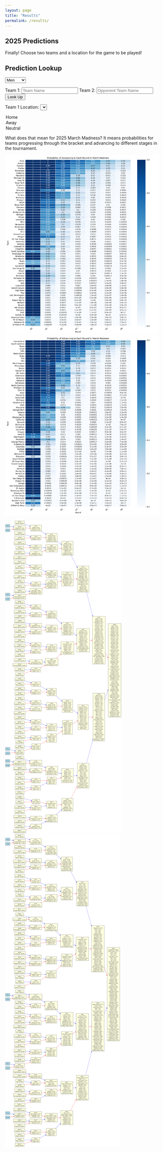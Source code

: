```yaml
---
layout: page
title: "Results"
permalink: /results/
---
```



## 2025 Predictions

Finally! Choose two teams and a location for the game to be played!

<h2>Prediction Lookup</h2>

<select id="gender">
  <option value="m">Men</option>
  <option value="w">Women</option>
</select>

<label for="teamInput">Team 1:</label>
<input type="text" id="teamInput" placeholder="Team Name">
<label for="OppInput">Team 2:</label>
<input type="text" id="oppInput" placeholder="Opponent Team Name">
<button onclick="lookupPrediction()">Look Up</button>

<label for="location">Team 1 Location:</label>
<select id="location">
  <option value="home">Home</option>
  <option value="away">Away</option>
  <option value="neutral">Neutral</option>
</select>

<p id="result"></p>

<script src="/march_madness_2025/assets/js/lookup.js"></script>

What does that mean for 2025 March Madness? It means probabilities for teams progressing through the bracket and advancing to different stages in the tournament.

![Chart](heatmap_Men_2025.png)
![Chart](heatmap_Women_2025.png)

![Chart](bracket_Men_2025.png)
![Chart](bracket_Women_2025.png)

